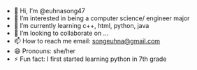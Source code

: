 - 👋 Hi, I’m @euhnasong47
- 👀 I’m interested in being a computer science/ engineer major
- 🌱 I’m currently learning c++, html, python, java
- 💞️ I’m looking to collaborate on ...
- 📫 How to reach me email: songeuhna@gmail.com
- 😄 Pronouns: she/her
- ⚡ Fun fact: I first started learning python in 7th grade

<!---
euhnasong47/euhnasong47 is a ✨ special ✨ repository because its `README.md` (this file) appears on your GitHub profile.
You can click the Preview link to take a look at your changes.
--->
